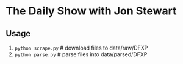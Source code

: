 # The Daily Show with Jon Stewart

## Usage

1. `python scrape.py` # download files to data/raw/DFXP
2. `python parse.py` # parse files into data/parsed/DFXP